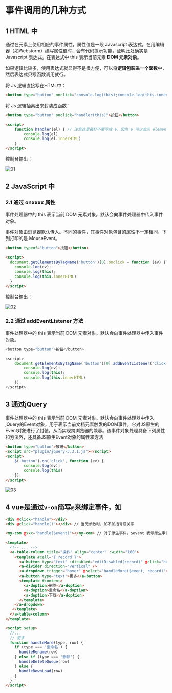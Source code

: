 # 事件调用的几种方式

## 1 HTML 中

通过在元素上使用相应的事件属性，属性值是一段 Javascript 表达式。在用编辑器（如Webstorm）编写属性值时，会有代码提示功能，证明此处确实是Javascript 表达式。在表达式中 this 表示当前元素 **DOM 元素对象**。

如果逻辑比较多，使用表达式就显得不是很方便，可以将**逻辑包装进一个函数**中，然后表达式只写函数调用就行。

将 Js 逻辑直接写在HTML中：
 
```html
<button type="button" onclick="console.log(this);console.log(this.innerHTML)">按钮</button>
```

将 Js 逻辑抽离出来封装成函数：

``` html
<button type="button" onclick="handler(this)">按钮</button>

<script>
    function handler(el) { // 注意这里最好不要写成 e，因为 e 可以表示 element（元素）、event(事件)、error（错误），应该写成element、event、error，或简写 el、ev、err
        console.log(el)
        console.log(el.innerHTML)
    }
</script>
```

控制台输出：

![01](https://image.newarea.site/20230829/01.png)

## 2 JavaScript 中

### 2.1 通过 onxxxx 属性

事件处理器中的 this 表示当前 DOM 元素对象。默认会向事件处理器中传入事件对象。

事件对象由浏览器默认传入。不同的事件，其事件对象包含的属性不一定相同，下列打印的是 MouseEvent。

```html
<button typeof="button">按钮</button>
    
<script>
  document.getElementsByTagName('button')[0].onclick = function (ev) {
    console.log(ev);
    console.log(this);
    console.log(this.innerHTML)
  }
</script>
```

控制台输出：

![02](https://image.newarea.site/20230829/02.png)

### 2.2 通过 addEventListener 方法

事件处理器中的 this 表示当前 DOM 元素对象。默认会向事件处理器中传入事件对象。

```js
<button type="button">按钮</button>

<script>
    document.getElementsByTagName('button')[0].addEventListener('click', function (ev) {
        console.log(ev);
        console.log(this);
        console.log(this.innerHTML)
    });
</script>
```

## 3 通过jQuery

事件处理器中的 this 表示当前 DOM 元素对象。默认会向事件处理器中传入jQuery的Event对象，用于表示当前文档元素触发的DOM事件，它对JS原生的Event对象进行了封装，从而实现跨浏览器的兼容。该事件对象处理具备下列属性和方法外，还具备JS原生Event对象的属性和方法

```html
<button type="button">按钮</button>
<script src="plugin/jquery-3.3.1.js"></script>
<script>
    $('button').on('click', function (ev) {
        console.log(ev);
        console.log(this)
    })
</script>
```

![03](https://image.newarea.site/20230829/03.png)

## 4 vue是通过`v-on`简写`@`来绑定事件，如

```html
<div @click="handle"></div>
<div @click="handle()"></div> // 当无参数时，加不加括号没关系

<my-com @xxx="handle($event)"></my-com> // 对于原生事件，$event 表示原生事件对象；对于自定义事件，$event 表示事件参数
```

```html
<template>
  <!-- ... -->
  <a-table-column title="操作" align="center" :width="160">
    <template #cell="{ record }">
      <a-button type="text" :disabled="editDisabled(record)" @click="handleEdit(record)">编辑</a-button>
      <a-divider direction="vertical" />
      <a-dropdown trigger="hover" @select="handleMore($event, record)">
      <a-button type="text">更多</a-button>
      <template #content>
        <a-doption>删除</a-doption>
        <a-doption>重命名</a-doption>
        <a-doption>下载</a-doption>
      </template>
    </a-dropdown>
   </template>
  </a-table-column>
</template>

<script setup>
  //...
  // 更多
  function handleMore(type, row) {
    if (type === '重命名') {
      handleRename(row)
    } else if (type === '删除') {
      handleDeleteQueue(row)
    } else {
      handleDownLoad(row)
    }
  }
</script>
```
